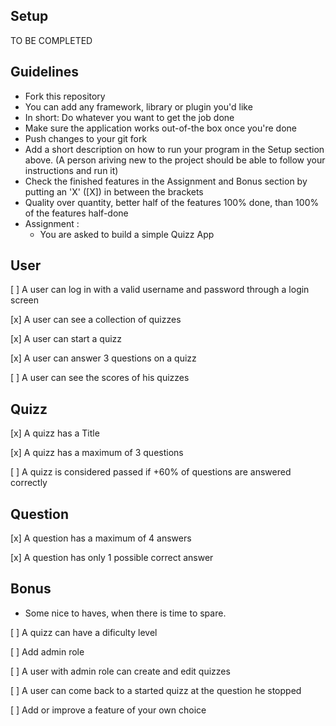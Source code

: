 ## Setup
 TO BE COMPLETED

## Guidelines
- Fork this repository
- You can add any framework, library or plugin you'd like
- In short: Do whatever you want to get the job done
- Make sure the application works out-of-the box once you're done
- Push changes to your git fork
- Add a short description on how to run your program in the Setup section above. (A person ariving new to the project should be able to follow your instructions and run it)
- Check the finished features in the Assignment and Bonus section by putting an 'X' ([X]) in between the brackets
- Quality over quantity, better half of the features 100% done, than 100% of the features half-done
- Assignment :
  - You are asked to build a simple Quizz App

## User
 [ ] A user can log in with a valid username and password through a login screen

 [x] A user can see a collection of quizzes

 [x] A user can start a quizz

 [x] A user can answer 3 questions on a quizz

 [ ] A user can see the scores of his quizzes


## Quizz
 [x] A quizz has a Title

 [x] A quizz has a maximum of 3 questions

 [ ] A quizz is considered passed if +60% of questions are answered correctly

## Question
 [x] A question has a maximum of 4 answers

 [x] A question has only 1 possible correct answer


## Bonus
- Some nice to haves, when there is time to spare.

 [ ] A quizz can have a dificulty level

 [ ] Add admin role

 [ ] A user with admin role can create and edit quizzes

 [ ] A user can come back to a started quizz at the question he stopped

 [ ] Add or improve a feature of your own choice
